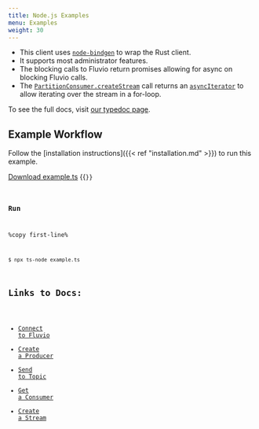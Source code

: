 ```yaml
---
title: Node.js Examples
menu: Examples
weight: 30
---
```


* This client uses [`node-bindgen`] to wrap the Rust client.
* It supports most administrator features.
* The blocking calls to Fluvio return promises allowing for async on blocking Fluvio calls.
* The [`PartitionConsumer.createStream`] call returns an [`asyncIterator`] to allow iterating over the stream in a for-loop.

To see the full docs, visit [our typedoc page].

[`node-bindgen`]: https://github.com/infinyon/node-bindgen
[our typedoc page]: https://infinyon.github.io/fluvio-client-node/
[`PartitionConsumer.createStream`]: https://infinyon.github.io/fluvio-client-node/classes/PartitionConsumer.html#createStream
[`asyncIterator`]: https://developer.mozilla.org/en-US/docs/Web/JavaScript/Reference/Statements/for-await...of


## Example Workflow

Follow the [installation instructions]({{< ref "installation.md" >}}) to run this example.

[Download example.ts](/node/example.ts)
{{<code file="code-blocks/node/example.ts" lang="typescript" copy=true >}}

### Run

%copy first-line%
```shell
$ npx ts-node example.ts
```

## Links to Docs:
- [Connect to Fluvio](https://infinyon.github.io/fluvio-client-node/interfaces/FluvioClient.html#connect)
- [Create a Producer](https://infinyon.github.io/fluvio-client-node/interfaces/FluvioClient.html#topicProducer)
- [Send to Topic](https://infinyon.github.io/fluvio-client-node/classes/TopicProducer.html#send)
- [Get a Consumer](https://infinyon.github.io/fluvio-client-node/interfaces/FluvioClient.html#partitionConsumer)
- [Create a Stream](https://infinyon.github.io/fluvio-client-node/classes/PartitionConsumer.html#createStream)